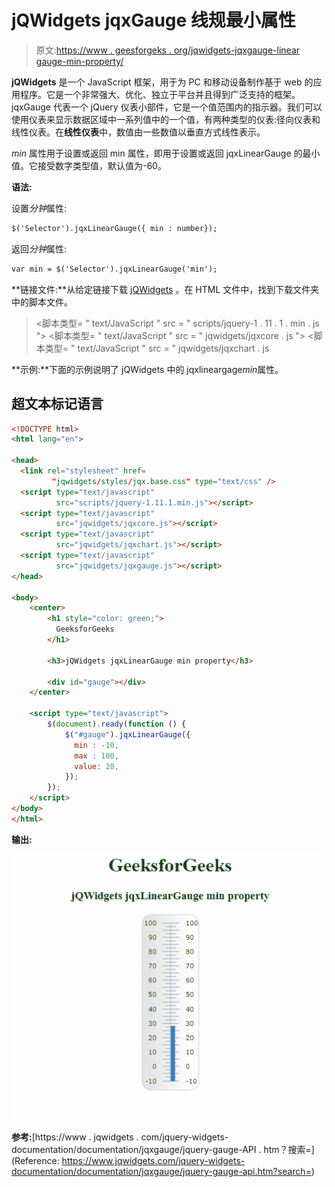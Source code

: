 # jQWidgets jqxGauge 线规最小属性

> 原文:[https://www . geesforgeks . org/jqwidgets-jqxgauge-linear gauge-min-property/](https://www.geeksforgeeks.org/jqwidgets-jqxgauge-lineargauge-min-property/)

**jQWidgets** 是一个 JavaScript 框架，用于为 PC 和移动设备制作基于 web 的应用程序。它是一个非常强大、优化、独立于平台并且得到广泛支持的框架。jqxGauge 代表一个 jQuery 仪表小部件，它是一个值范围内的指示器。我们可以使用仪表来显示数据区域中一系列值中的一个值，有两种类型的仪表:径向仪表和线性仪表。在**线性仪表**中，数值由一些数值以垂直方式线性表示。

*min* 属性用于设置或返回 min 属性，即用于设置或返回 jqxLinearGauge 的最小值。它接受数字类型值，默认值为-60。

**语法:**

设置*分钟*属性:

```html
$('Selector').jqxLinearGauge({ min : number});
```

返回*分钟*属性:

```html
var min = $('Selector').jqxLinearGauge('min');
```

**链接文件:**从给定链接下载 [jQWidgets](https://www.jqwidgets.com/download/) 。在 HTML 文件中，找到下载文件夹中的脚本文件。

> <link rel="”stylesheet”" href="”jqwidgets/styles/jqx.base.css”" type="”text/css”">
> <脚本类型= " text/JavaScript " src = " scripts/jquery-1 . 11 . 1 . min . js "></脚本类型>
> <脚本类型= " text/JavaScript " src = " jqwidgets/jqxcore . js "></脚本类型>
> <脚本类型= " text/JavaScript " src = " jqwidgets/jqxchart . js

**示例:**下面的示例说明了 jQWidgets 中的 jqxlineargage*min*属性。

## 超文本标记语言

```html
<!DOCTYPE html>
<html lang="en">

<head>
  <link rel="stylesheet" href=
         "jqwidgets/styles/jqx.base.css" type="text/css" />
  <script type="text/javascript" 
          src="scripts/jquery-1.11.1.min.js"></script>
  <script type="text/javascript" 
          src="jqwidgets/jqxcore.js"></script>
  <script type="text/javascript" 
          src="jqwidgets/jqxchart.js"></script>
  <script type="text/javascript" 
          src="jqwidgets/jqxgauge.js"></script>
</head>

<body>
    <center>
        <h1 style="color: green;">
          GeeksforGeeks
        </h1>

        <h3>jQWidgets jqxLinearGauge min property</h3>

        <div id="gauge"></div>
    </center>

    <script type="text/javascript">
        $(document).ready(function () {
            $("#gauge").jqxLinearGauge({
              min : -10,
              max : 100,
              value: 28,
            });
        });
    </script>
</body>
</html>
```

**输出:**

![](img/d6cdcb8c7ad6efdbb2fb15f15b75d682.png)

**参考:**[https://www . jqwidgets . com/jquery-widgets-documentation/documentation/jqxgauge/jquery-gauge-API . htm？搜索=](Reference: https://www.jqwidgets.com/jquery-widgets-documentation/documentation/jqxgauge/jquery-gauge-api.htm?search=)